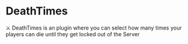 # DeathTimes
⚔ DeathTimes is an plugin where you can select how many times your players can die until they get locked out of the Server

